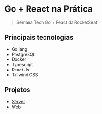 # Go + React na Prática

> Semana Tech Go + React da RocketSeat

## Principais tecnologias

- Go lang
- PostgreSQL
- Docker
- Typescript
- React Js
- Tailwind CSS

## Projetos

- [Server](/server/README.md)
- [Web](/web/README.md)
